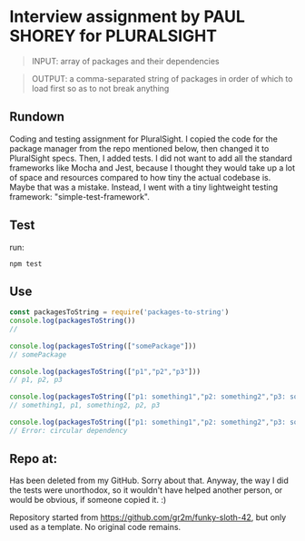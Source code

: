 # Interview assignment by PAUL SHOREY for PLURALSIGHT             
             
> INPUT: array of packages and their dependencies             
             
> OUTPUT: a comma-separated string of packages in order of which to load first so as to not break anything             
             
## Rundown             
             
Coding and testing assignment for PluralSight. I copied the code for the package manager from the repo mentioned below, then changed it to PluralSight specs. Then, I added tests. I did not want to add all the standard frameworks like Mocha and Jest, because I thought they would take up a lot of space and resources compared to how tiny the actual codebase is. Maybe that was a mistake. Instead, I went with a tiny lightweight testing framework: "simple-test-framework".             
             
             
## Test             
             
run:             
```             
npm test             
```             
             
             
## Use             
             
```js             
const packagesToString = require('packages-to-string')             
console.log(packagesToString())             
//             
             
console.log(packagesToString(["somePackage"]))             
// somePackage             
             
console.log(packagesToString(["p1","p2","p3"]))             
// p1, p2, p3             
             
console.log(packagesToString(["p1: something1","p2: something2","p3: something1"]))             
// something1, p1, something2, p2, p3             
             
console.log(packagesToString(["p1: something1","p2: something2","p3: something1","something1: p1"]))             
// Error: circular dependency             
```             
             
## Repo at:             
             
Has been deleted from my GitHub. Sorry about that. Anyway, the way I did the tests were unorthodox, so it wouldn't have helped another person, or would be obvious, if someone copied it. :)             
             
Repository started from <a href="https://github.com/gr2m/funky-sloth-42">https://github.com/gr2m/funky-sloth-42</a>, but only used as a template. No original code remains.             
             
             
